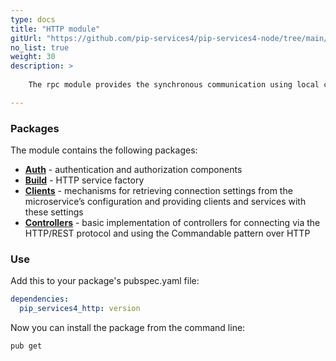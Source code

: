 ```yaml
---
type: docs
title: "HTTP module"
gitUrl: "https://github.com/pip-services4/pip-services4-node/tree/main/pip-services4-http-node"
no_list: true
weight: 30
description: > 
 
    The rpc module provides the synchronous communication using local calls or the HTTP(S) protocol. It contains both server and client side implementations.

---
```



### Packages

The module contains the following packages:

- [**Auth**](auth) - authentication and authorization components
- [**Build**](build) - HTTP service factory
- [**Clients**](clients) - mechanisms for retrieving connection settings from the microservice’s configuration and providing clients and services with these settings
- [**Controllers**](controllers) - basic implementation of controllers for connecting via the HTTP/REST protocol and using the Commandable pattern over HTTP



### Use
Add this to your package's pubspec.yaml file:
```yaml
dependencies:
  pip_services4_http: version
```

Now you can install the package from the command line:
```bash
pub get
```
